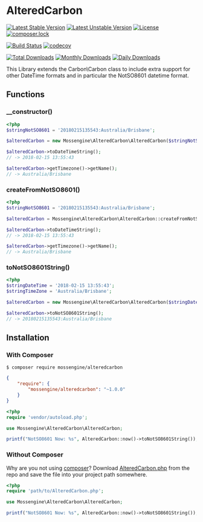 # AlteredCarbon

[![Latest Stable Version](https://poser.pugx.org/mossengine/alteredcarbon/v/stable)](https://packagist.org/packages/mossengine/alteredcarbon)
[![Latest Unstable Version](https://poser.pugx.org/mossengine/alteredcarbon/v/unstable)](https://packagist.org/packages/mossengine/alteredcarbon)
[![License](https://poser.pugx.org/mossengine/alteredcarbon/license)](https://packagist.org/packages/mossengine/alteredcarbon)
[![composer.lock](https://poser.pugx.org/mossengine/alteredcarbon/composerlock)](https://packagist.org/packages/mossengine/alteredcarbon)

[![Build Status](https://travis-ci.org/Mossengine/AlteredCarbon.svg?branch=master)](https://travis-ci.org/Mossengine/AlteredCarbon)
[![codecov](https://codecov.io/gh/Mossengine/AlteredCarbon/branch/master/graph/badge.svg)](https://codecov.io/gh/Mossengine/AlteredCarbon)

[![Total Downloads](https://poser.pugx.org/mossengine/alteredcarbon/downloads)](https://packagist.org/packages/mossengine/alteredcarbon)
[![Monthly Downloads](https://poser.pugx.org/mossengine/alteredcarbon/d/monthly)](https://packagist.org/packages/mossengine/alteredcarbon)
[![Daily Downloads](https://poser.pugx.org/mossengine/alteredcarbon/d/daily)](https://packagist.org/packages/mossengine/alteredcarbon)

This Library extends the Carbon\Carbon class to include extra support for other DateTime formats and in particular the NotSO8601 datetime format.


## Functions
### __constructor()
```php
<?php
$stringNotSO8601 = '20180215135543:Australia/Brisbane';

$alteredCarbon = new Mossengine\AlteredCarbon\AlteredCarbon($stringNotSO8601);

$alteredCarbon->toDateTimeString();
// -> 2018-02-15 13:55:43

$alteredCarbon->getTimezone()->getName();
// -> Australia/Brisbane
```

### createFromNotSO8601()
```php
<?php
$stringNotSO8601 = '20180215135543:Australia/Brisbane';

$alteredCarbon = Mossengine\AlteredCarbon\AlteredCarbon::createFromNotSO8601($stringNotSO8601);

$alteredCarbon->toDateTimeString();
// -> 2018-02-15 13:55:43

$alteredCarbon->getTimezone()->getName();
// -> Australia/Brisbane
```

### toNotSO8601String()
```php
<?php
$stringDateTime = '2018-02-15 13:55:43';
$stringTimeZone = 'Australia/Brisbane';

$alteredCarbon = new Mossengine\AlteredCarbon\AlteredCarbon($stringDateTime, $stringTimeZone);

$alteredCarbon->toNotSO8601String();
// -> 20180215135543:Australia/Brisbane 
```

## Installation

### With Composer

```
$ composer require mossengine/alteredcarbon
```

```json
{
    "require": {
        "mossengine/alteredcarbon": "~1.0.0"
    }
}
```

```php
<?php
require 'vendor/autoload.php';

use Mossengine\AlteredCarbon\AlteredCarbon;

printf("NotSO8601 Now: %s", AlteredCarbon::now()->toNotSO8601String());
```


### Without Composer

Why are you not using [composer](http://getcomposer.org/)? Download [AlteredCarbon.php](https://github.com/Mossengine/AlteredCarbon/blob/master/src/AlteredCarbon.php) from the repo and save the file into your project path somewhere.

```php
<?php
require 'path/to/AlteredCarbon.php';

use Mossengine\AlteredCarbon\AlteredCarbon;

printf("NotSO8601 Now: %s", AlteredCarbon::now()->toNotSO8601String());
```
